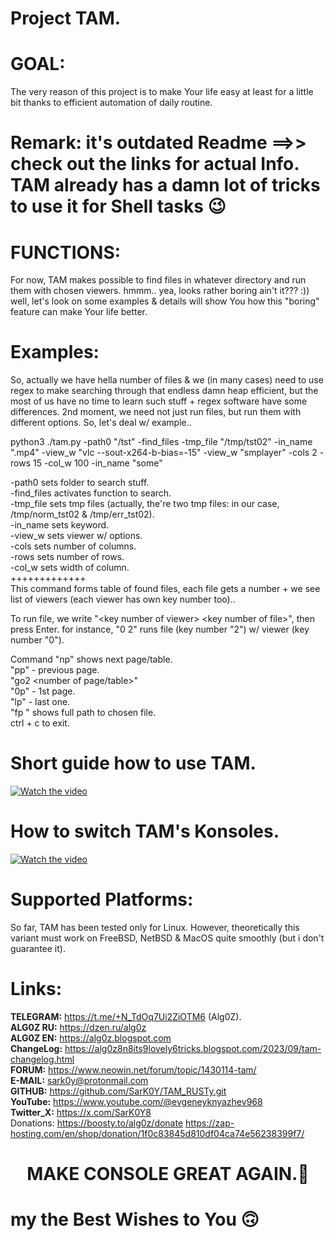 
# Project TAM.
# GOAL:

The very reason of this project is to make Your life easy at least for a little bit thanks to efficient automation of daily routine.

# Remark: it's outdated Readme ==>> check out the links for actual Info. TAM already has a damn lot of tricks to use it for Shell tasks 😉

# FUNCTIONS:

For now, TAM makes possible to find files in whatever directory and run them with chosen viewers. hmmm.. yea, looks rather boring ain't it??? :)) well, let's look on some examples & details will show You how this "boring" feature can make Your life better.

# Examples:

So, actually we have hella number of files & we (in many cases) need to use regex to make searching through that endless damn heap efficient, but the most of us have no time to learn such stuff + regex software have some differences. 2nd moment, we need not just run files, but run them with different options. So, let's deal w/ example..

 python3 ./tam.py -path0 "/tst"  -find_files -tmp_file "/tmp/tst02" -in_name ".mp4" -view_w "vlc --sout-x264-b-bias=-15" -view_w "smplayer"  -cols 2 -rows 15 -col_w 100 -in_name "some"
 
 -path0 sets folder to search stuff.<br>
 -find_files activates function to search.<br>
 -tmp_file sets tmp files (actually, the're two tmp files: in our case, /tmp/norm_tst02 & /tmp/err_tst02).<br>
 -in_name sets keyword.<br>
 -view_w sets viewer w/ options.<br>
 -cols sets number of columns.<br>
 -rows sets number of rows.<br>
 -col_w sets width of column.<br>
+++++++++++++<br>
 This command forms table of found files, each file gets a number + we see list of viewers (each viewer has own key number too)..<br>
 
 To run file, we write "\<key number of viewer\> \<key number of file\>", then press Enter. for instance, "0 2" runs file (key number "2") w/ viewer (key number "0").<br>
 
 Command "np" shows next page/table.<br>
 "pp" - previous page.<br>
 "go2 \<number of page/table\>"<br>
 "0p" - 1st page.<br>
 "lp" - last one.<br>
 "fp <key number of file>" shows full path to chosen file.<br>
 ctrl + c to exit.<br>
 # Short guide how to use TAM.
 [![Watch the video](https://img.youtube.com/vi/szqe--xIs8I/maxresdefault.jpg)](https://youtu.be/szqe--xIs8I)
 # How to switch TAM's Konsoles.
 [![Watch the video](https://img.youtube.com/vi/dkRJKsMTyoc/maxresdefault.jpg)](https://youtu.be/dkRJKsMTyoc)
 # Supported Platforms:
 
 So far, TAM has been tested only for Linux. However, theoretically this variant must work on FreeBSD, NetBSD & MacOS quite smoothly (but i don't guarantee it). <br>
 # Links: <br>
 <b>TELEGRAM:</b> https://t.me/+N_TdOq7Ui2ZiOTM6 (Alg0Z). <br>
 <b>ALG0Z RU:</b> https://dzen.ru/alg0z <br>
 <b>ALG0Z EN:</b> https://alg0z.blogspot.com <br>
 <b>ChangeLog:</b> https://alg0z8n8its9lovely6tricks.blogspot.com/2023/09/tam-changelog.html <br>
 <b>FORUM:</b> https://www.neowin.net/forum/topic/1430114-tam/ <br>
 <b>E-MAIL:</b> sark0y@protonmail.com <br>
 <b>GITHUB:</b> https://github.com/SarK0Y/TAM_RUSTy.git <br>
 <b>YouTube:</b> https://www.youtube.com/@evgeneyknyazhev968 <br>
 <b>Twitter_X:</b> https://x.com/SarK0Y8 <br>
 Donations: https://boosty.to/alg0z/donate https://zap-hosting.com/en/shop/donation/1f0c83845d810df04ca74e56238399f7/ <br>
 # <p align=center> <b> MAKE CONSOLE GREAT AGAIN.🤘 </b> </p>
 
# my the Best Wishes to You 🙃
